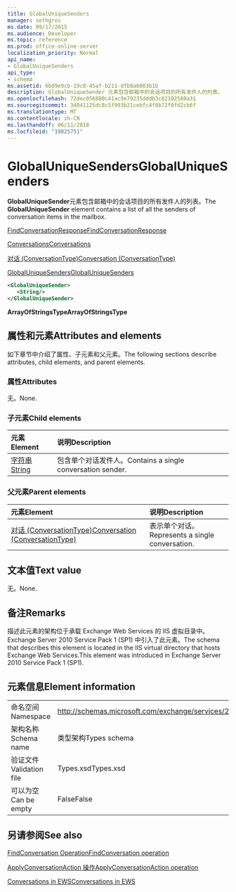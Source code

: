 ```yaml
---
title: GlobalUniqueSenders
manager: sethgros
ms.date: 09/17/2015
ms.audience: Developer
ms.topic: reference
ms.prod: office-online-server
localization_priority: Normal
api_name:
- GlobalUniqueSenders
api_type:
- schema
ms.assetid: 6bd9e9cb-19c8-45af-b211-dfb8a6003b1b
description: GlobalUniqueSender 元素包含邮箱中的会话项目的所有发件人的列表。
ms.openlocfilehash: 72dec056880c41ac9e79235dddb3c82102580a31
ms.sourcegitcommit: 34041125dc8c5f993b21cebfc4f8b72f0fd2cb6f
ms.translationtype: MT
ms.contentlocale: zh-CN
ms.lasthandoff: 06/11/2018
ms.locfileid: "19825751"
---
```

# <a name="globaluniquesenders"></a><span data-ttu-id="af047-103">GlobalUniqueSenders</span><span class="sxs-lookup"><span data-stu-id="af047-103">GlobalUniqueSenders</span></span>

<span data-ttu-id="af047-104">**GlobalUniqueSender**元素包含邮箱中的会话项目的所有发件人的列表。</span><span class="sxs-lookup"><span data-stu-id="af047-104">The **GlobalUniqueSender** element contains a list of all the senders of conversation items in the mailbox.</span></span> 
  
[<span data-ttu-id="af047-105">FindConversationResponse</span><span class="sxs-lookup"><span data-stu-id="af047-105">FindConversationResponse</span></span>](findconversationresponse.md)
  
[<span data-ttu-id="af047-106">Conversations</span><span class="sxs-lookup"><span data-stu-id="af047-106">Conversations</span></span>](conversations-ex15websvcsotherref.md)
  
[<span data-ttu-id="af047-107">对话 (ConversationType)</span><span class="sxs-lookup"><span data-stu-id="af047-107">Conversation (ConversationType)</span></span>](conversation-conversationtype.md)
  
[<span data-ttu-id="af047-108">GlobalUniqueSenders</span><span class="sxs-lookup"><span data-stu-id="af047-108">GlobalUniqueSenders</span></span>](globaluniquesenders.md)
  
```XML
<GlobalUniqueSender>
   <String/>
</GlobalUniqueSender>
```

 <span data-ttu-id="af047-109">**ArrayOfStringsType**</span><span class="sxs-lookup"><span data-stu-id="af047-109">**ArrayOfStringsType**</span></span>
## <a name="attributes-and-elements"></a><span data-ttu-id="af047-110">属性和元素</span><span class="sxs-lookup"><span data-stu-id="af047-110">Attributes and elements</span></span>

<span data-ttu-id="af047-111">如下章节中介绍了属性、子元素和父元素。</span><span class="sxs-lookup"><span data-stu-id="af047-111">The following sections describe attributes, child elements, and parent elements.</span></span>
  
### <a name="attributes"></a><span data-ttu-id="af047-112">属性</span><span class="sxs-lookup"><span data-stu-id="af047-112">Attributes</span></span>

<span data-ttu-id="af047-113">无。</span><span class="sxs-lookup"><span data-stu-id="af047-113">None.</span></span>
  
### <a name="child-elements"></a><span data-ttu-id="af047-114">子元素</span><span class="sxs-lookup"><span data-stu-id="af047-114">Child elements</span></span>

|<span data-ttu-id="af047-115">**元素**</span><span class="sxs-lookup"><span data-stu-id="af047-115">**Element**</span></span>|<span data-ttu-id="af047-116">**说明**</span><span class="sxs-lookup"><span data-stu-id="af047-116">**Description**</span></span>|
|:-----|:-----|
|[<span data-ttu-id="af047-117">字符串</span><span class="sxs-lookup"><span data-stu-id="af047-117">String</span></span>](string.md) <br/> |<span data-ttu-id="af047-118">包含单个对话发件人。</span><span class="sxs-lookup"><span data-stu-id="af047-118">Contains a single conversation sender.</span></span>  <br/> |
   
### <a name="parent-elements"></a><span data-ttu-id="af047-119">父元素</span><span class="sxs-lookup"><span data-stu-id="af047-119">Parent elements</span></span>

|<span data-ttu-id="af047-120">**元素**</span><span class="sxs-lookup"><span data-stu-id="af047-120">**Element**</span></span>|<span data-ttu-id="af047-121">**说明**</span><span class="sxs-lookup"><span data-stu-id="af047-121">**Description**</span></span>|
|:-----|:-----|
|[<span data-ttu-id="af047-122">对话 (ConversationType)</span><span class="sxs-lookup"><span data-stu-id="af047-122">Conversation (ConversationType)</span></span>](conversation-conversationtype.md) <br/> |<span data-ttu-id="af047-123">表示单个对话。</span><span class="sxs-lookup"><span data-stu-id="af047-123">Represents a single conversation.</span></span>  <br/> |
   
## <a name="text-value"></a><span data-ttu-id="af047-124">文本值</span><span class="sxs-lookup"><span data-stu-id="af047-124">Text value</span></span>

<span data-ttu-id="af047-125">无。</span><span class="sxs-lookup"><span data-stu-id="af047-125">None.</span></span>
  
## <a name="remarks"></a><span data-ttu-id="af047-126">备注</span><span class="sxs-lookup"><span data-stu-id="af047-126">Remarks</span></span>

<span data-ttu-id="af047-127">描述此元素的架构位于承载 Exchange Web Services 的 IIS 虚拟目录中。Exchange Server 2010 Service Pack 1 (SP1) 中引入了此元素。</span><span class="sxs-lookup"><span data-stu-id="af047-127">The schema that describes this element is located in the IIS virtual directory that hosts Exchange Web Services.This element was introduced in Exchange Server 2010 Service Pack 1 (SP1).</span></span>
  
## <a name="element-information"></a><span data-ttu-id="af047-128">元素信息</span><span class="sxs-lookup"><span data-stu-id="af047-128">Element information</span></span>

|||
|:-----|:-----|
|<span data-ttu-id="af047-129">命名空间</span><span class="sxs-lookup"><span data-stu-id="af047-129">Namespace</span></span>  <br/> |http://schemas.microsoft.com/exchange/services/2006/types  <br/> |
|<span data-ttu-id="af047-130">架构名称</span><span class="sxs-lookup"><span data-stu-id="af047-130">Schema name</span></span>  <br/> |<span data-ttu-id="af047-131">类型架构</span><span class="sxs-lookup"><span data-stu-id="af047-131">Types schema</span></span>  <br/> |
|<span data-ttu-id="af047-132">验证文件</span><span class="sxs-lookup"><span data-stu-id="af047-132">Validation file</span></span>  <br/> |<span data-ttu-id="af047-133">Types.xsd</span><span class="sxs-lookup"><span data-stu-id="af047-133">Types.xsd</span></span>  <br/> |
|<span data-ttu-id="af047-134">可以为空</span><span class="sxs-lookup"><span data-stu-id="af047-134">Can be empty</span></span>  <br/> |<span data-ttu-id="af047-135">False</span><span class="sxs-lookup"><span data-stu-id="af047-135">False</span></span>  <br/> |
   
## <a name="see-also"></a><span data-ttu-id="af047-136">另请参阅</span><span class="sxs-lookup"><span data-stu-id="af047-136">See also</span></span>



[<span data-ttu-id="af047-137">FindConversation Operation</span><span class="sxs-lookup"><span data-stu-id="af047-137">FindConversation operation</span></span>](findconversation-operation.md)
  
[<span data-ttu-id="af047-138">ApplyConversationAction 操作</span><span class="sxs-lookup"><span data-stu-id="af047-138">ApplyConversationAction operation</span></span>](applyconversationaction-operation.md)


[<span data-ttu-id="af047-139">Conversations in EWS</span><span class="sxs-lookup"><span data-stu-id="af047-139">Conversations in EWS</span></span>](http://msdn.microsoft.com/library/91e64629-db6c-4c94-9dcb-d386232e8467%28Office.15%29.aspx)

